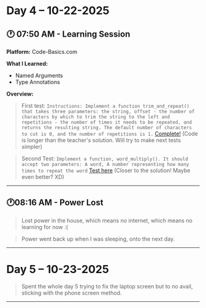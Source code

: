 # Day 4 – 10-22-2025

## 🕐 07:50 AM - Learning Session
**Platform:** Code-Basics.com

**What I Learned:**
- Named Arguments
- Type Annotations

**Overview:**
> First test:
    `Instructions: Implement a function trim_and_repeat() that takes three parameters: the string, offset - the number of characters by which to trim the string to the left and repetitions - the number of times it needs to be repeated, and returns the resulting string. The default number of characters to cut is 0, and the number of repetitions is 1.`
        [Complete!](..//CodeBasics%20Tests/named_arguments.py) (Code is longer than the teacher's solution. Will try to make next tests simpler)

>Second Test:
    `Implement a function, word_multiply(). It should accept two parameters: A word, A number representing how many times to repeat the word`
        [Test here](..//CodeBasics%20Tests/type_annotations.py) (Closer to the solution! Maybe even better? XD)

---

## 🕐08:16 AM - Power Lost
> Lost power in the house, which means no internet, which means no learning for now :(

> Power went back up when I was sleeping, onto the next day.

---

# Day 5 – 10-23-2025

>Spent the whole day 5 trying to fix the laptop screen but to no avail, sticking with the phone screen method.

---


